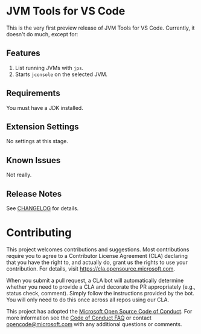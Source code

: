 # JVM Tools for VS Code

This is the very first preview release of JVM Tools for VS Code. Currently, it doesn't do much, except for:

## Features

1. List running JVMs with `jps`.
1. Starts `jconsole` on the selected JVM.

## Requirements

You must have a JDK installed.

## Extension Settings

No settings at this stage.

## Known Issues

Not really.

## Release Notes

See [CHANGELOG](./CHANGELOG.md) for details.


# Contributing

This project welcomes contributions and suggestions.  Most contributions require you to agree to a
Contributor License Agreement (CLA) declaring that you have the right to, and actually do, grant us
the rights to use your contribution. For details, visit https://cla.opensource.microsoft.com.

When you submit a pull request, a CLA bot will automatically determine whether you need to provide
a CLA and decorate the PR appropriately (e.g., status check, comment). Simply follow the instructions
provided by the bot. You will only need to do this once across all repos using our CLA.

This project has adopted the [Microsoft Open Source Code of Conduct](https://opensource.microsoft.com/codeofconduct/).
For more information see the [Code of Conduct FAQ](https://opensource.microsoft.com/codeofconduct/faq/) or
contact [opencode@microsoft.com](mailto:opencode@microsoft.com) with any additional questions or comments.
